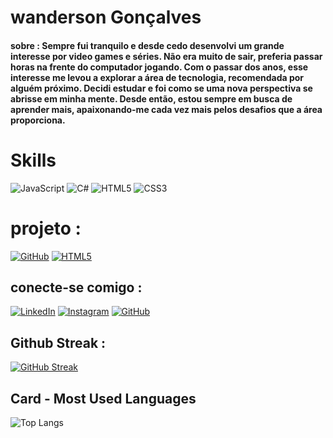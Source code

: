 # wanderson Gonçalves

#### sobre : Sempre fui tranquilo e desde cedo desenvolvi um grande interesse por video games e séries. Não era muito de sair, preferia passar horas na frente do computador jogando. Com o passar dos anos, esse interesse me levou a explorar a área de tecnologia, recomendada por alguém próximo. Decidi estudar e foi como se uma nova perspectiva se abrisse em minha mente. Desde então, estou sempre em busca de aprender mais, apaixonando-me cada vez mais pelos desafios que a área proporciona.


# Skills 
![JavaScript](https://img.shields.io/badge/JavaScript-F7DF1E?style=for-the-badge&logo=javascript&logoColor=black) 
![C#](https://img.shields.io/badge/C%23-0D1117?style=for-the-badge&logo=c-sharp&logoColor=823085)
![HTML5](https://img.shields.io/badge/HTML5-E34F26?style=for-the-badge&logo=html5&logoColor=white)
![CSS3](https://img.shields.io/badge/CSS3-1572B6?style=for-the-badge&logo=css3&logoColor=white)


# projeto :
[![GitHub](https://img.shields.io/badge/GitHub-100000?style=for-the-badge&logo=github&logoColor=white)](https://wanderson-soarresss.github.io/projeto-login/)
[![HTML5](https://img.shields.io/badge/HTML5-E34F26?style=for-the-badge&logo=html5&logoColor=white)](https://wanderson-soarresss.github.io/projeto-cordel/)


## conecte-se comigo :
[![LinkedIn](https://img.shields.io/badge/LinkedIn-0077B5?style=for-the-badge&logo=linkedin&logoColor=white)](https://www.linkedin.com/in/wanderson-gonçalves)
[![Instagram](https://img.shields.io/badge/-Instagram-%23E4405F?style=for-the-badge&logo=instagram&logoColor=white)](https://www.instagram.com/Wanderson_soarresss/)
[![GitHub](https://img.shields.io/badge/GitHub-100000?style=for-the-badge&logo=github&logoColor=white)](https://github.com/wanderson-soarresss)

## Github Streak :
[![GitHub Streak](https://streak-stats.demolab.com/?user=wanderson-soarresss&theme=bear&background=000&border=30A3DC&dates=FFF)](https://git.io/streak-stats)

## Card - Most Used Languages
![Top Langs](https://github-readme-stats-git-masterrstaa-rickstaa.vercel.app/api/top-langs/?username=wanderson-soarresss&bg_color=000&border_color=30A3DC&title_color=E94D5F&text_color=FFF)




